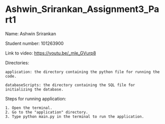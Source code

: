 # Ashwin_Srirankan_Assignment3_Part1
Name: Ashwin Srirankan

Student number: 101263900

Link to video: https://youtu.be/_mle_GVurp8

Directories:
    
    application: the directory containing the python file for running the code.
    
    databaseScripts: the directory containing the SQL file for initializing the database.

Steps for running application:

    1. Open the terminal.
    2. Go to the "application" directory.
    3. Type python main.py in the terminal to run the application.

